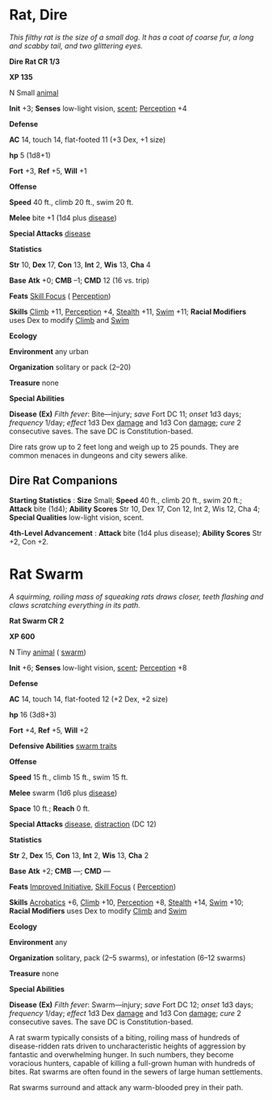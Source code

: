 # Rat, Dire

_This filthy rat is the size of a small dog. It has a coat of coarse fur, a long and scabby tail, and two glittering eyes._

**Dire Rat CR 1/3**

**XP 135**

N Small [animal](creatureTypes.html#_animal)

**Init** +3; **Senses** low-light vision, [scent](universalMonsterRules.html#_scent); [Perception](../skills/perception.html#_perception) +4

**Defense**

**AC** 14, touch 14, flat-footed 11 (+3 Dex, +1 size)

**hp** 5 (1d8+1)

**Fort** +3, **Ref** +5, **Will** +1

**Offense**

**Speed** 40 ft., climb 20 ft., swim 20 ft.

**Melee** bite +1 (1d4 plus [disease](universalMonsterRules.html#_disease))

**Special Attacks** [disease](universalMonsterRules.html#_disease)

**Statistics**

**Str** 10, **Dex** 17, **Con** 13, **Int** 2, **Wis** 13, **Cha** 4

**Base**  **Atk** +0; **CMB** –1; **CMD** 12 (16 vs. trip)

**Feats** [Skill Focus](../feats.html#_skill-focus) ( [Perception](../skills/perception.html#_perception))

**Skills** [Climb](../skills/climb.html#_climb) +11, [Perception](../skills/perception.html#_perception) +4, [Stealth](../skills/stealth.html#_stealth) +11, [Swim](../skills/swim.html#_swim) +11; **Racial Modifiers** uses Dex to modify [Climb](../skills/climb.html#_climb) and [Swim](../skills/swim.html#_swim)

**Ecology**

**Environment** any urban

**Organization** solitary or pack (2–20)

**Treasure** none

**Special Abilities**

**Disease**  **(Ex)** _Filth fever_: Bite—injury; _save_ Fort DC 11; _onset_ 1d3 days; _frequency_ 1/day; _effect_ 1d3 Dex [damage](universalMonsterRules.html#_ability-damage-and-drain) and 1d3 Con [damage](universalMonsterRules.html#_ability-damage-and-drain); _cure_ 2 consecutive saves. The save DC is Constitution-based.

Dire rats grow up to 2 feet long and weigh up to 25 pounds. They are common menaces in dungeons and city sewers alike.

## Dire Rat Companions

**Starting Statistics** : **Size** Small; **Speed** 40 ft., climb 20 ft., swim 20 ft.; **Attack** bite (1d4); **Ability Scores** Str 10, Dex 17, Con 12, Int 2, Wis 12, Cha 4; **Special Qualities** low-light vision, scent.

**4th-Level Advancement** : **Attack** bite (1d4 plus disease); **Ability Scores** Str +2, Con +2.

# Rat Swarm

_A squirming, roiling mass of squeaking rats draws closer, teeth flashing and claws scratching everything in its path._

**Rat Swarm CR 2**

**XP 600**

N Tiny [animal](creatureTypes.html#_animal) ( [swarm](creatureTypes.html#_swarm-subtype))

**Init** +6; **Senses** low-light vision, [scent](universalMonsterRules.html#_scent); [Perception](../skills/perception.html#_perception) +8

**Defense**

**AC** 14, touch 14, flat-footed 12 (+2 Dex, +2 size)

**hp** 16 (3d8+3)

**Fort** +4, **Ref** +5, **Will** +2

**Defensive Abilities** [swarm traits](creatureTypes.html#_swarm-subtype)

**Offense**

**Speed** 15 ft., climb 15 ft., swim 15 ft.

**Melee** swarm (1d6 plus [disease](universalMonsterRules.html#_disease))

**Space** 10 ft.; **Reach** 0 ft.

**Special Attacks** [disease](universalMonsterRules.html#_disease), [distraction](universalMonsterRules.html#_distraction) (DC 12)

**Statistics**

**Str** 2, **Dex** 15, **Con** 13, **Int** 2, **Wis** 13, **Cha** 2

**Base**  **Atk** +2; **CMB** —; **CMD** —

**Feats** [Improved Initiative](../feats.html#_improved-initiative), [Skill Focus](../feats.html#_skill-focus) ( [Perception](../skills/perception.html#_perception))

**Skills** [Acrobatics](../skills/acrobatics.html#_acrobatics) +6, [Climb](../skills/climb.html#_climb) +10, [Perception](../skills/perception.html#_perception) +8, [Stealth](../skills/stealth.html#_stealth) +14, [Swim](../skills/swim.html#_swim) +10; **Racial Modifiers** uses Dex to modify [Climb](../skills/climb.html#_climb) and [Swim](../skills/swim.html#_swim)

**Ecology**

**Environment** any

**Organization** solitary, pack (2–5 swarms), or infestation (6–12 swarms)

**Treasure** none

**Special Abilities**

**Disease**  **(Ex)** _Filth fever_: Swarm—injury; _save_ Fort DC 12; _onset_ 1d3 days; _frequency_ 1/day; _effect_ 1d3 Dex [damage](universalMonsterRules.html#_ability-damage-and-drain) and 1d3 Con [damage](universalMonsterRules.html#_ability-damage-and-drain); _cure_ 2 consecutive saves. The save DC is Constitution-based.

A rat swarm typically consists of a biting, roiling mass of hundreds of disease-ridden rats driven to uncharacteristic heights of aggression by fantastic and overwhelming hunger. In such numbers, they become voracious hunters, capable of killing a full-grown human with hundreds of bites. Rat swarms are often found in the sewers of large human settlements.

Rat swarms surround and attack any warm-blooded prey in their path.

